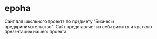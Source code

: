 # epoha

Сайт для школьного проекта по предмету "Бизнес и предпринимательство". Сайт представляет из себя визитку и краткую презентацию нашего проекта
